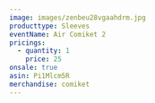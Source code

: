 ```yaml
---
image: images/zenbeu28vgaahdrm.jpg
producttype: Sleeves
eventName: Air Comiket 2
pricings:
  - quantity: 1
    price: 25
onsale: true
asin: Pi1Mlcm5R
merchandise: comiket
---
```

